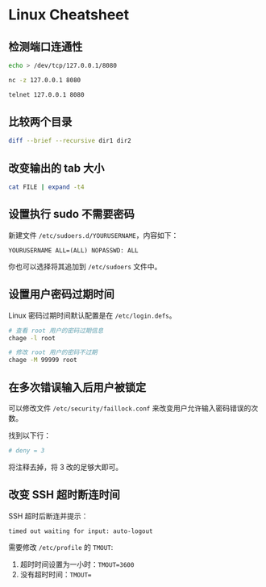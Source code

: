 # Linux Cheatsheet

## 检测端口连通性

```bash
echo > /dev/tcp/127.0.0.1/8080
```

```bash
nc -z 127.0.0.1 8080
```

```bash
telnet 127.0.0.1 8080
```

## 比较两个目录

```bash
diff --brief --recursive dir1 dir2
```

## 改变输出的 tab 大小

```bash
cat FILE | expand -t4
```

## 设置执行 sudo 不需要密码

新建文件 `/etc/sudoers.d/YOURUSERNAME`，内容如下：

```
YOURUSERNAME ALL=(ALL) NOPASSWD: ALL
```

你也可以选择将其追加到 `/etc/sudoers` 文件中。

## 设置用户密码过期时间

Linux 密码过期时间默认配置是在 `/etc/login.defs`。

```bash
# 查看 root 用户的密码过期信息
chage -l root

# 修改 root 用户的密码不过期
chage -M 99999 root
```

## 在多次错误输入后用户被锁定

可以修改文件 `/etc/security/faillock.conf` 来改变用户允许输入密码错误的次数。

找到以下行：

```bash
# deny = 3
```

将注释去掉，将 3 改的足够大即可。

## 改变 SSH 超时断连时间

SSH 超时后断连并提示：

```
timed out waiting for input: auto-logout
```

需要修改 `/etc/profile` 的 `TMOUT`:

1. 超时时间设置为一小时：`TMOUT=3600`
2. 没有超时时间：`TMOUT=`

